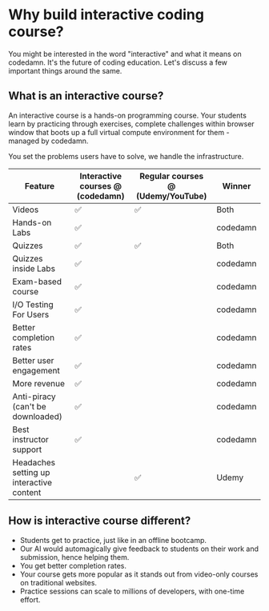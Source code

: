 # Why build interactive coding course?

You might be interested in the word "interactive" and what it means on codedamn. It's the future of coding education. Let's discuss a few important things around the same.

## What is an interactive course?

An interactive course is a hands-on programming course. Your students learn by practicing through exercises, complete challenges within browser window that boots up a full virtual compute environment for them - managed by codedamn.

You set the problems users have to solve, we handle the infrastructure.

| Feature                                  | Interactive courses @ (codedamn) | Regular courses @ (Udemy/YouTube) | Winner   |
| ---------------------------------------- | -------------------------------- | --------------------------------- | -------- |
| Videos                                   | ✅                               | ✅                                | Both     |
| Hands-on Labs                            | ✅                               |                                   | codedamn |
| Quizzes                                  | ✅                               | ✅                                | Both     |
| Quizzes inside Labs                      | ✅                               |                                   | codedamn |
| Exam-based course                        | ✅                               |                                   | codedamn |
| I/O Testing For Users                    | ✅                               |                                   | codedamn |
| Better completion rates                  | ✅                               |                                   | codedamn |
| Better user engagement                   | ✅                               |                                   | codedamn |
| More revenue                             | ✅                               |                                   | codedamn |
| Anti-piracy (can't be downloaded)        | ✅                               |                                   | codedamn |
| Best instructor support                  | ✅                               |                                   | codedamn |
| Headaches setting up interactive content |                                  | ✅                                | Udemy    |

## How is interactive course different?

-   Students get to practice, just like in an offline bootcamp.
-   Our AI would automagically give feedback to students on their work and submission, hence helping them.
-   You get better completion rates.
-   Your course gets more popular as it stands out from video-only courses on traditional websites.
-   Practice sessions can scale to millions of developers, with one-time effort.
